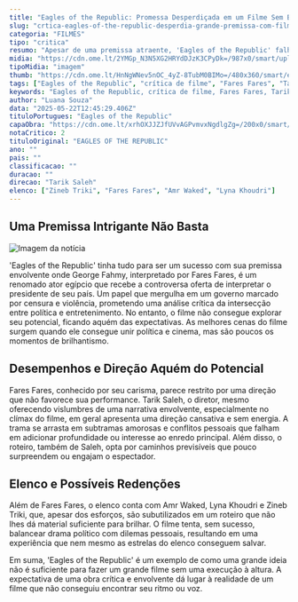 ```yaml
---
title: "Eagles of the Republic: Promessa Desperdiçada em um Filme Sem Brilho"
slug: "crtica-eagles-of-the-republic-desperdia-grande-premissa-com-filme-previsvel-e-cansado"
categoria: "FILMES"
tipo: "critica"
resumo: "Apesar de uma premissa atraente, 'Eagles of the Republic' falha em cativar o público, perdendo-se em uma direção previsível e pouco inspiradora."
midia: "https://cdn.ome.lt/2YMGp_N3N5XG2HRYdDJzK3CPyDk=/987x0/smart/uploads/conteudo/fotos/eagles-of-the-republic-critica-cannes.jpg"
tipoMidia: "imagem"
thumb: "https://cdn.ome.lt/HnNgWNev5nOC_4yZ-8TubM0BIMo=/480x360/smart/extras/conteudos/eagles-of-the-republic-critica.jpg"
tags: ["Eagles of the Republic", "crítica de filme", "Fares Fares", "Tarik Saleh", "cinema egípcio"]
keywords: "Eagles of the Republic, crítica de filme, Fares Fares, Tarik Saleh, cinema egípcio"
author: "Luana Souza"
data: "2025-05-22T12:45:29.406Z"
tituloPortugues: "Eagles of the Republic"
capaObra: "https://cdn.ome.lt/xrhOXJJZJfUVvAGPvmvxNgdlgZg=/200x0/smart/extras/capas/eagles-of-the-republic-poster.jpg"
notaCritico: 2
tituloOriginal: "EAGLES OF THE REPUBLIC"
ano: ""
pais: ""
classificacao: ""
duracao: ""
direcao: "Tarik Saleh"
elenco: ["Zineb Triki", "Fares Fares", "Amr Waked", "Lyna Khoudri"]
---
```


## Uma Premissa Intrigante Não Basta

![Imagem da notícia](https://cdn.ome.lt/aawnUxkJAYt1VQbKEQlzysv3haY=/fit-in/837x500/smart/uploads/conteudo/fotos/eagles-of-the-republic-cannes.jpg)

'Eagles of the Republic' tinha tudo para ser um sucesso com sua premissa envolvente onde George Fahmy, interpretado por Fares Fares, é um renomado ator egípcio que recebe a controversa oferta de interpretar o presidente de seu país. Um papel que mergulha em um governo marcado por censura e violência, prometendo uma análise crítica da intersecção entre política e entretenimento. No entanto, o filme não consegue explorar seu potencial, ficando aquém das expectativas. As melhores cenas do filme surgem quando ele consegue unir política e cinema, mas são poucos os momentos de brilhantismo.

## Desempenhos e Direção Aquém do Potencial

Fares Fares, conhecido por seu carisma, parece restrito por uma direção que não favorece sua performance. Tarik Saleh, o diretor, mesmo oferecendo vislumbres de uma narrativa envolvente, especialmente no clímax do filme, em geral apresenta uma direção cansativa e sem energia. A trama se arrasta em subtramas amorosas e conflitos pessoais que falham em adicionar profundidade ou interesse ao enredo principal. Além disso, o roteiro, também de Saleh, opta por caminhos previsíveis que pouco surpreendem ou engajam o espectador.

## Elenco e Possíveis Redenções

Além de Fares Fares, o elenco conta com Amr Waked, Lyna Khoudri e Zineb Triki, que, apesar dos esforços, são subutilizados em um roteiro que não lhes dá material suficiente para brilhar. O filme tenta, sem sucesso, balancear drama político com dilemas pessoais, resultando em uma experiência que nem mesmo as estrelas do elenco conseguem salvar.

Em suma, 'Eagles of the Republic' é um exemplo de como uma grande ideia não é suficiente para fazer um grande filme sem uma execução à altura. A expectativa de uma obra crítica e envolvente dá lugar à realidade de um filme que não conseguiu encontrar seu ritmo ou voz.